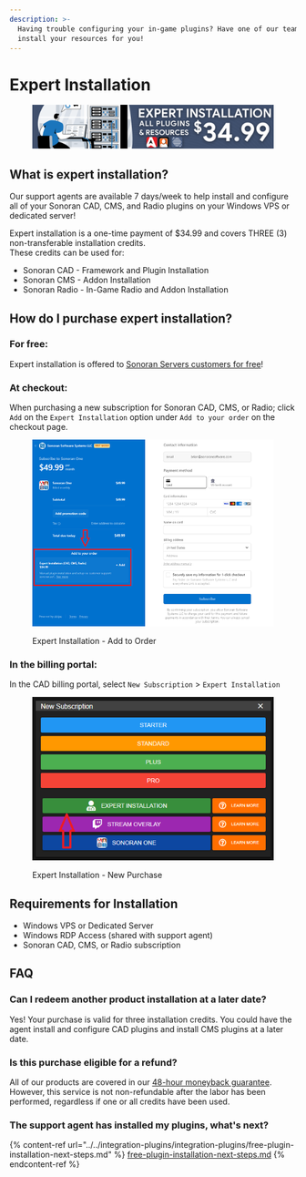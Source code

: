 ```yaml
---
description: >-
  Having trouble configuring your in-game plugins? Have one of our team members
  install your resources for you!
---
```


# Expert Installation

<figure><img src="../../.gitbook/assets/install2.png" alt=""><figcaption></figcaption></figure>

## What is expert installation?

Our support agents are available 7 days/week to help install and configure all of your Sonoran CAD, CMS, and Radio plugins on your Windows VPS or dedicated server!

Expert installation is a one-time payment of $34.99 and covers THREE (3) non-transferable installation credits.\
These credits can be used for:

* Sonoran CAD - Framework and Plugin Installation
* Sonoran CMS - Addon Installation
* Sonoran Radio - In-Game Radio and Addon Installation

## How do I purchase expert installation?

### For free:

Expert installation is offered to [Sonoran Servers customers for free](bundle-discount-sonoran-servers.md)!

### At checkout:

When purchasing a new subscription for Sonoran CAD, CMS, or Radio; click `Add` on the `Expert Installation` option under `Add to your order` on the checkout page.

<figure><img src="../../.gitbook/assets/image (35).png" alt=""><figcaption><p>Expert Installation - Add to Order</p></figcaption></figure>

### In the billing portal:

In the CAD billing portal, select `New Subscription` > `Expert Installation`

<figure><img src="../../.gitbook/assets/image (36).png" alt=""><figcaption><p>Expert Installation - New Purchase</p></figcaption></figure>

## Requirements for Installation

* Windows VPS or Dedicated Server
* Windows RDP Access (shared with support agent)
* Sonoran CAD, CMS, or Radio subscription

## FAQ

### Can I redeem another product installation at a later date?

Yes! Your purchase is valid for three installation credits. You could have the agent install and configure CAD plugins and install CMS plugins at a later date.

### Is this purchase eligible for a refund?

All of our products are covered in our [48-hour moneyback guarantee](https://sonoransoftware.com/assets/files/internal/purchase\_policy.pdf). However, this service is not non-refundable after the labor has been performed, regardless if one or all credits have been used.

### The support agent has installed my plugins, what's next?

{% content-ref url="../../integration-plugins/integration-plugins/free-plugin-installation-next-steps.md" %}
[free-plugin-installation-next-steps.md](../../integration-plugins/integration-plugins/free-plugin-installation-next-steps.md)
{% endcontent-ref %}
